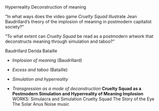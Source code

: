 Hyperreality
Deconstruction of meaning

“In what ways does the video game _Cruelty Squad_ illustrate Jean Baudrillard’s theory of the implosion of meaning in postmodern capitalist society?”

“To what extent can _Cruelty Squad_ be read as a postmodern artwork that deconstructs meaning through simulation and taboo?”

Baudrillard
Derida 
Bataille

- _Implosion of meaning_ (Baudrillard)
    
- _Excess and taboo_ (Bataille)
    
- _Simulation and hyperreality_
    
- _Transgression as a mode of deconstruction_
**Cruelty Squad as a Postmodern Simulation and Hyperreality of Meaning Implosion**
WORKS:
Simulacra and Simulation
Cruelty Squad
The Story of the Eye
The Solar Anus
Noise music
